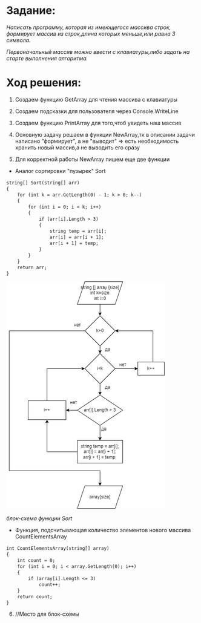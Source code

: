 # Задание:

*Написать программу, которая из имеющегося массива строк, формирует массив из строк,длина которых меньше,или равна 3 символа.*

*Первоначальный массив можно ввести с клавиатуры,либо задать на старте выполнения алгоритма.*

# Ход решения:

1. Создаем функцию GetArray для чтения массива с клавиатуры
2. Создаем подсказки для пользователя через Console.WriteLine
3. Создаем функцию PrintArray для того,чтоб увидеть наш массив
4. Основную задачу решаем в функции NewArray,тк в описании задачи написано "формирует", а не "выводит" => есть необходимость хранить новый массив,а не выводить его сразу

5. Для корректной работы NewArray пишем еще две функции

* Аналог сортировки "пузырек" Sort
```
string[] Sort(string[] arr)
{
    for (int k = arr.GetLength(0) - 1; k > 0; k--)
    {
        for (int i = 0; i < k; i++)
        {
            if (arr[i].Length > 3)
            {
                string temp = arr[i];
                arr[i] = arr[i + 1];
                arr[i + 1] = temp;
            }
        }
    }
    return arr;
}
```
![блок-схема Sort](Sort.png)

*блок-схема функции Sort*


* Функция, подсчитывающая количество элементов нового массива  CountElementsArray
```
int CountElementsArray(string[] array)
{
    int count = 0;
    for (int i = 0; i < array.GetLength(0); i++)
    {
        if (array[i].Length <= 3)
            count++;
    }
    return count;
}
```
6. //Место для блок-схемы 